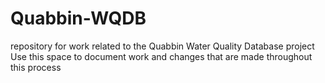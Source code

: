 # Quabbin-WQDB
repository for work related to the Quabbin Water Quality Database project
Use this space to document work and changes that are made throughout this process
